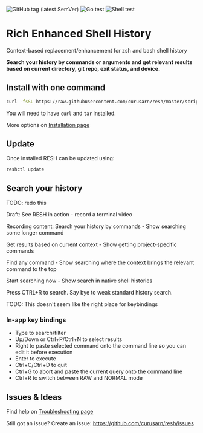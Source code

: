 
![GitHub tag (latest SemVer)](https://img.shields.io/github/v/tag/curusarn/resh?sort=semver)
![Go test](https://github.com/curusarn/resh/actions/workflows/go.yaml/badge.svg)
![Shell test](https://github.com/curusarn/resh/actions/workflows/sh.yaml/badge.svg)

# Rich Enhanced Shell History

Context-based replacement/enhancement for zsh and bash shell history
<!-- Contextual shell history -->
<!-- Contextual bash history -->
<!-- Contextual zsh history -->
<!-- Context-based shell history -->
<!-- Context-based bash history -->
<!-- Context-based zsh history -->
<!-- Better shell history -->
<!-- Better bash history -->
<!-- Better zsh history -->
<!-- PWD Directory -->

**Search your history by commands or arguments and get relevant results based on current directory, git repo, exit status, and device.**

## Install with one command

```sh
curl -fsSL https://raw.githubusercontent.com/curusarn/resh/master/scripts/rawinstall.sh | sh
```

You will need to have `curl` and `tar` installed.

More options on [Installation page](./installation.md)

## Update

Once installed RESH can be updated using:
```sh
reshctl update
```

## Search your history

TODO: redo this

Draft:
See RESH in action - record a terminal video

Recording content:
Search your history by commands - Show searching some longer command

Get results based on current context - Show getting project-specific commands

Find any command - Show searching where the context brings the relevant command to the top

Start searching now - Show search in native shell histories


Press CTRL+R to search.
Say bye to weak standard history search.



TODO: This doesn't seem like the right place for keybindings

### In-app key bindings

- Type to search/filter
- Up/Down or Ctrl+P/Ctrl+N to select results
- Right to paste selected command onto the command line so you can edit it before execution
- Enter to execute
- Ctrl+C/Ctrl+D to quit
- Ctrl+G to abort and paste the current query onto the command line
- Ctrl+R to switch between RAW and NORMAL mode

## Issues & Ideas

Find help on [Troubleshooting page](./troubleshooting.md)

Still got an issue? Create an issue: https://github.com/curusarn/resh/issues
